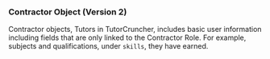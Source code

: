 ### Contractor Object (Version 2)

Contractor objects, Tutors in TutorCruncher, includes basic user information including fields that are only linked 
to the Contractor Role. For example, subjects and qualifications, under `skills`, they have earned.

